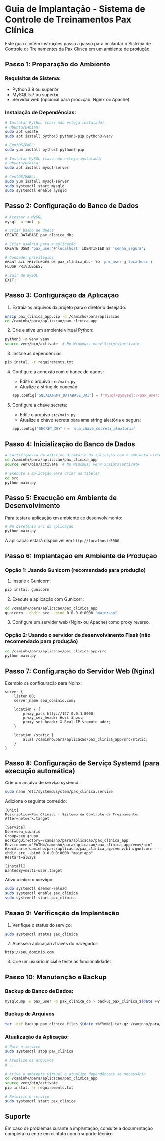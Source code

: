 # Guia de Implantação - Sistema de Controle de Treinamentos Pax Clínica

Este guia contém instruções passo a passo para implantar o Sistema de Controle de Treinamentos da Pax Clínica em um ambiente de produção.

## Passo 1: Preparação do Ambiente

### Requisitos de Sistema:
- Python 3.8 ou superior
- MySQL 5.7 ou superior
- Servidor web (opcional para produção: Nginx ou Apache)

### Instalação de Dependências:

```bash
# Instalar Python (caso não esteja instalado)
# Ubuntu/Debian:
sudo apt update
sudo apt install python3 python3-pip python3-venv

# CentOS/RHEL:
sudo yum install python3 python3-pip

# Instalar MySQL (caso não esteja instalado)
# Ubuntu/Debian:
sudo apt install mysql-server

# CentOS/RHEL:
sudo yum install mysql-server
sudo systemctl start mysqld
sudo systemctl enable mysqld
```

## Passo 2: Configuração do Banco de Dados

```bash
# Acessar o MySQL
mysql -u root -p

# Criar banco de dados
CREATE DATABASE pax_clinica_db;

# Criar usuário para a aplicação
CREATE USER 'pax_user'@'localhost' IDENTIFIED BY 'senha_segura';

# Conceder privilégios
GRANT ALL PRIVILEGES ON pax_clinica_db.* TO 'pax_user'@'localhost';
FLUSH PRIVILEGES;

# Sair do MySQL
EXIT;
```

## Passo 3: Configuração da Aplicação

1. Extraia os arquivos do projeto para o diretório desejado:
```bash
unzip pax_clinica_app.zip -d /caminho/para/aplicacao
cd /caminho/para/aplicacao/pax_clinica_app
```

2. Crie e ative um ambiente virtual Python:
```bash
python3 -m venv venv
source venv/bin/activate  # No Windows: venv\Scripts\activate
```

3. Instale as dependências:
```bash
pip install -r requirements.txt
```

4. Configure a conexão com o banco de dados:
   - Edite o arquivo `src/main.py`
   - Atualize a string de conexão:
   ```python
   app.config['SQLALCHEMY_DATABASE_URI'] = f"mysql+pymysql://pax_user:senha_segura@localhost:3306/pax_clinica_db"
   ```

5. Configure a chave secreta:
   - Edite o arquivo `src/main.py`
   - Atualize a chave secreta para uma string aleatória e segura:
   ```python
   app.config['SECRET_KEY'] = 'sua_chave_secreta_aleatoria'
   ```

## Passo 4: Inicialização do Banco de Dados

```bash
# Certifique-se de estar no diretório da aplicação com o ambiente virtual ativado
cd /caminho/para/aplicacao/pax_clinica_app
source venv/bin/activate  # No Windows: venv\Scripts\activate

# Execute a aplicação para criar as tabelas
cd src
python main.py
```

## Passo 5: Execução em Ambiente de Desenvolvimento

Para testar a aplicação em ambiente de desenvolvimento:

```bash
# No diretório src da aplicação
python main.py
```

A aplicação estará disponível em `http://localhost:5000`

## Passo 6: Implantação em Ambiente de Produção

### Opção 1: Usando Gunicorn (recomendado para produção)

1. Instale o Gunicorn:
```bash
pip install gunicorn
```

2. Execute a aplicação com Gunicorn:
```bash
cd /caminho/para/aplicacao/pax_clinica_app
gunicorn --chdir src --bind 0.0.0.0:8000 "main:app"
```

3. Configure um servidor web (Nginx ou Apache) como proxy reverso.

### Opção 2: Usando o servidor de desenvolvimento Flask (não recomendado para produção)

```bash
cd /caminho/para/aplicacao/pax_clinica_app/src
python main.py
```

## Passo 7: Configuração do Servidor Web (Nginx)

Exemplo de configuração para Nginx:

```nginx
server {
    listen 80;
    server_name seu_dominio.com;

    location / {
        proxy_pass http://127.0.0.1:8000;
        proxy_set_header Host $host;
        proxy_set_header X-Real-IP $remote_addr;
    }

    location /static {
        alias /caminho/para/aplicacao/pax_clinica_app/src/static;
    }
}
```

## Passo 8: Configuração de Serviço Systemd (para execução automática)

Crie um arquivo de serviço systemd:

```bash
sudo nano /etc/systemd/system/pax_clinica.service
```

Adicione o seguinte conteúdo:

```
[Unit]
Description=Pax Clinica - Sistema de Controle de Treinamentos
After=network.target

[Service]
User=seu_usuario
Group=seu_grupo
WorkingDirectory=/caminho/para/aplicacao/pax_clinica_app
Environment="PATH=/caminho/para/aplicacao/pax_clinica_app/venv/bin"
ExecStart=/caminho/para/aplicacao/pax_clinica_app/venv/bin/gunicorn --chdir src --bind 0.0.0.0:8000 "main:app"
Restart=always

[Install]
WantedBy=multi-user.target
```

Ative e inicie o serviço:

```bash
sudo systemctl daemon-reload
sudo systemctl enable pax_clinica
sudo systemctl start pax_clinica
```

## Passo 9: Verificação da Implantação

1. Verifique o status do serviço:
```bash
sudo systemctl status pax_clinica
```

2. Acesse a aplicação através do navegador:
```
http://seu_dominio.com
```

3. Crie um usuário inicial e teste as funcionalidades.

## Passo 10: Manutenção e Backup

### Backup do Banco de Dados:
```bash
mysqldump -u pax_user -p pax_clinica_db > backup_pax_clinica_$(date +%Y%m%d).sql
```

### Backup de Arquivos:
```bash
tar -czf backup_pax_clinica_files_$(date +%Y%m%d).tar.gz /caminho/para/aplicacao/pax_clinica_app/src/static/uploads
```

### Atualização da Aplicação:
```bash
# Pare o serviço
sudo systemctl stop pax_clinica

# Atualize os arquivos
# ...

# Ative o ambiente virtual e atualize dependências se necessário
cd /caminho/para/aplicacao/pax_clinica_app
source venv/bin/activate
pip install -r requirements.txt

# Reinicie o serviço
sudo systemctl start pax_clinica
```

## Suporte

Em caso de problemas durante a implantação, consulte a documentação completa ou entre em contato com o suporte técnico.
